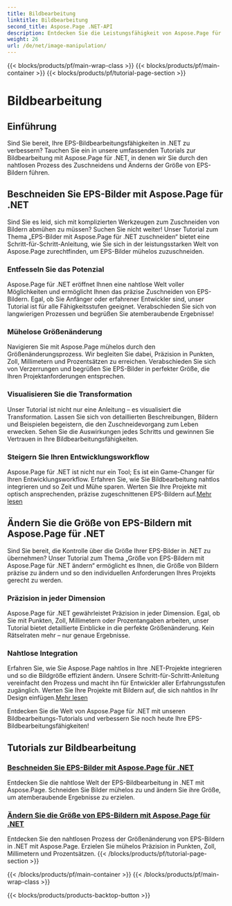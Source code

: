 ```yaml
---
title: Bildbearbeitung
linktitle: Bildbearbeitung
second_title: Aspose.Page .NET-API
description: Entdecken Sie die Leistungsfähigkeit von Aspose.Page für .NET in unseren Tutorials zur Bildbearbeitung. Schneiden Sie EPS-Bilder mühelos zu und ändern Sie ihre Größe, um atemberaubende und präzise Ergebnisse zu erzielen.
weight: 26
url: /de/net/image-manipulation/
---
```


{{< blocks/products/pf/main-wrap-class >}}
{{< blocks/products/pf/main-container >}}
{{< blocks/products/pf/tutorial-page-section >}}

# Bildbearbeitung

## Einführung

Sind Sie bereit, Ihre EPS-Bildbearbeitungsfähigkeiten in .NET zu verbessern? Tauchen Sie ein in unsere umfassenden Tutorials zur Bildbearbeitung mit Aspose.Page für .NET, in denen wir Sie durch den nahtlosen Prozess des Zuschneidens und Änderns der Größe von EPS-Bildern führen.

## Beschneiden Sie EPS-Bilder mit Aspose.Page für .NET
Sind Sie es leid, sich mit komplizierten Werkzeugen zum Zuschneiden von Bildern abmühen zu müssen? Suchen Sie nicht weiter! Unser Tutorial zum Thema „EPS-Bilder mit Aspose.Page für .NET zuschneiden“ bietet eine Schritt-für-Schritt-Anleitung, wie Sie sich in der leistungsstarken Welt von Aspose.Page zurechtfinden, um EPS-Bilder mühelos zuzuschneiden.

### Entfesseln Sie das Potenzial
Aspose.Page für .NET eröffnet Ihnen eine nahtlose Welt voller Möglichkeiten und ermöglicht Ihnen das präzise Zuschneiden von EPS-Bildern. Egal, ob Sie Anfänger oder erfahrener Entwickler sind, unser Tutorial ist für alle Fähigkeitsstufen geeignet. Verabschieden Sie sich von langwierigen Prozessen und begrüßen Sie atemberaubende Ergebnisse!

### Mühelose Größenänderung
Navigieren Sie mit Aspose.Page mühelos durch den Größenänderungsprozess. Wir begleiten Sie dabei, Präzision in Punkten, Zoll, Millimetern und Prozentsätzen zu erreichen. Verabschieden Sie sich von Verzerrungen und begrüßen Sie EPS-Bilder in perfekter Größe, die Ihren Projektanforderungen entsprechen.

### Visualisieren Sie die Transformation
Unser Tutorial ist nicht nur eine Anleitung – es visualisiert die Transformation. Lassen Sie sich von detaillierten Beschreibungen, Bildern und Beispielen begeistern, die den Zuschneidevorgang zum Leben erwecken. Sehen Sie die Auswirkungen jedes Schritts und gewinnen Sie Vertrauen in Ihre Bildbearbeitungsfähigkeiten.

### Steigern Sie Ihren Entwicklungsworkflow
 Aspose.Page für .NET ist nicht nur ein Tool; Es ist ein Game-Changer für Ihren Entwicklungsworkflow. Erfahren Sie, wie Sie Bildbearbeitung nahtlos integrieren und so Zeit und Mühe sparen. Werten Sie Ihre Projekte mit optisch ansprechenden, präzise zugeschnittenen EPS-Bildern auf.[Mehr lesen](./crop-eps-images/)

## Ändern Sie die Größe von EPS-Bildern mit Aspose.Page für .NET
Sind Sie bereit, die Kontrolle über die Größe Ihrer EPS-Bilder in .NET zu übernehmen? Unser Tutorial zum Thema „Größe von EPS-Bildern mit Aspose.Page für .NET ändern“ ermöglicht es Ihnen, die Größe von Bildern präzise zu ändern und so den individuellen Anforderungen Ihres Projekts gerecht zu werden.

### Präzision in jeder Dimension
Aspose.Page für .NET gewährleistet Präzision in jeder Dimension. Egal, ob Sie mit Punkten, Zoll, Millimetern oder Prozentangaben arbeiten, unser Tutorial bietet detaillierte Einblicke in die perfekte Größenänderung. Kein Rätselraten mehr – nur genaue Ergebnisse.

### Nahtlose Integration
 Erfahren Sie, wie Sie Aspose.Page nahtlos in Ihre .NET-Projekte integrieren und so die Bildgröße effizient ändern. Unsere Schritt-für-Schritt-Anleitung vereinfacht den Prozess und macht ihn für Entwickler aller Erfahrungsstufen zugänglich. Werten Sie Ihre Projekte mit Bildern auf, die sich nahtlos in Ihr Design einfügen.[Mehr lesen](./resize-eps-images/)

Entdecken Sie die Welt von Aspose.Page für .NET mit unseren Bildbearbeitungs-Tutorials und verbessern Sie noch heute Ihre EPS-Bildbearbeitungsfähigkeiten!
## Tutorials zur Bildbearbeitung
### [Beschneiden Sie EPS-Bilder mit Aspose.Page für .NET](./crop-eps-images/)
Entdecken Sie die nahtlose Welt der EPS-Bildbearbeitung in .NET mit Aspose.Page. Schneiden Sie Bilder mühelos zu und ändern Sie ihre Größe, um atemberaubende Ergebnisse zu erzielen.
### [Ändern Sie die Größe von EPS-Bildern mit Aspose.Page für .NET](./resize-eps-images/)
Entdecken Sie den nahtlosen Prozess der Größenänderung von EPS-Bildern in .NET mit Aspose.Page. Erzielen Sie mühelos Präzision in Punkten, Zoll, Millimetern und Prozentsätzen.
{{< /blocks/products/pf/tutorial-page-section >}}

{{< /blocks/products/pf/main-container >}}
{{< /blocks/products/pf/main-wrap-class >}}

{{< blocks/products/products-backtop-button >}}
